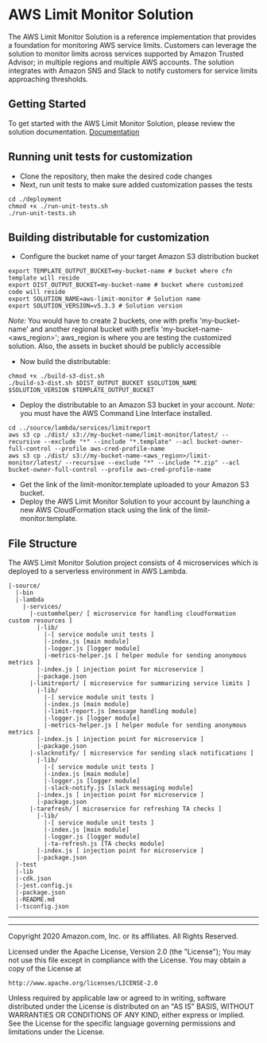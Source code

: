 # AWS Limit Monitor Solution
The AWS Limit Monitor Solution is a reference implementation that provides a foundation for monitoring AWS service limits. Customers can leverage the solution to monitor limits across services supported by Amazon Trusted Advisor; in multiple regions and multiple AWS accounts. The solution integrates with Amazon SNS and Slack to notify customers for service limits approaching thresholds.

## Getting Started
To get started with the AWS Limit Monitor Solution, please review the solution documentation. [Documentation](https://aws.amazon.com/solutions/implementations/limit-monitor/)

## Running unit tests for customization
* Clone the repository, then make the desired code changes
* Next, run unit tests to make sure added customization passes the tests
```
cd ./deployment
chmod +x ./run-unit-tests.sh
./run-unit-tests.sh
```

## Building distributable for customization
* Configure the bucket name of your target Amazon S3 distribution bucket
```
export TEMPLATE_OUTPUT_BUCKET=my-bucket-name # bucket where cfn template will reside
export DIST_OUTPUT_BUCKET=my-bucket-name # bucket where customized code will reside
export SOLUTION_NAME=aws-limit-monitor # Solution name
export SOLUTION_VERSION=v5.3.3 # Solution version
```
_Note:_ You would have to create 2 buckets, one with prefix 'my-bucket-name' and another regional bucket with prefix 'my-bucket-name-<aws_region>'; aws_region is where you are testing the customized solution. Also, the assets  in bucket should be publicly accessible

* Now build the distributable:
```
chmod +x ./build-s3-dist.sh
./build-s3-dist.sh $DIST_OUTPUT_BUCKET $SOLUTION_NAME $SOLUTION_VERSION $TEMPLATE_OUTPUT_BUCKET
```

* Deploy the distributable to an Amazon S3 bucket in your account. _Note:_ you must have the AWS Command Line Interface installed.

```
cd ../source/lambda/services/limitreport
aws s3 cp ./dist/ s3://my-bucket-name/limit-monitor/latest/ --recursive --exclude "*" --include "*.template" --acl bucket-owner-full-control --profile aws-cred-profile-name
aws s3 cp ./dist/ s3://my-bucket-name-<aws_region>/limit-monitor/latest/ --recursive --exclude "*" --include "*.zip" --acl bucket-owner-full-control --profile aws-cred-profile-name
```

* Get the link of the limit-monitor.template uploaded to your Amazon S3 bucket.
* Deploy the AWS Limit Monitor Solution to your account by launching a new AWS CloudFormation stack using the link of the limit-monitor.template.

## File Structure
The AWS Limit Monitor Solution project consists of 4 microservices which is deployed to a serverless environment in AWS Lambda.

```
|-source/
  |-bin
  |-lambda
    |-services/
      |-customhelper/ [ microservice for handling cloudformation custom resources ]
        |-lib/
          |-[ service module unit tests ]
          |-index.js [main module]
          |-logger.js [logger module]
          |-metrics-helper.js [ helper module for sending anonymous metrics ]
        |-index.js [ injection point for microservice ]
        |-package.json
      |-limitreport/ [ microservice for summarizing service limits ]
        |-lib/
          |-[ service module unit tests ]
          |-index.js [main module]
          |-limit-report.js [message handling module]
          |-logger.js [logger module]
          |-metrics-helper.js [ helper module for sending anonymous metrics ]
        |-index.js [ injection point for microservice ]
        |-package.json
      |-slacknotify/ [ microservice for sending slack notifications ]
        |-lib/
          |-[ service module unit tests ]
          |-index.js [main module]
          |-logger.js [logger module]
          |-slack-notify.js [slack messaging module]  
        |-index.js [ injection point for microservice ]
        |-package.json
      |-tarefresh/ [ microservice for refreshing TA checks ]
        |-lib/
          |-[ service module unit tests ]
          |-index.js [main module]
          |-logger.js [logger module]
          |-ta-refresh.js [TA checks module]  
        |-index.js [ injection point for microservice ]
        |-package.json   
  |-test
  |-lib
  |-cdk.json
  |-jest.config.js
  |-package.json
  |-README.md
  |-tsconfig.json
```

***
***

Copyright 2020 Amazon.com, Inc. or its affiliates. All Rights Reserved.

Licensed under the Apache License, Version 2.0 (the "License");
You may not use this file except in compliance with the License.
You may obtain a copy of the License at

    http://www.apache.org/licenses/LICENSE-2.0

Unless required by applicable law or agreed to in writing, software
distributed under the License is distributed on an "AS IS" BASIS,
WITHOUT WARRANTIES OR CONDITIONS OF ANY KIND, either express or implied.
See the License for the specific language governing permissions and
limitations under the License.
